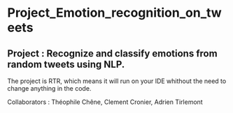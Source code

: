 # Project_Emotion_recognition_on_tweets

## Project : Recognize and classify emotions from random tweets using NLP.


The project is RTR, which means it will run on your IDE whithout the need to change anything in the code.


Collaborators : Théophile Chêne, Clement Cronier, Adrien Tirlemont
